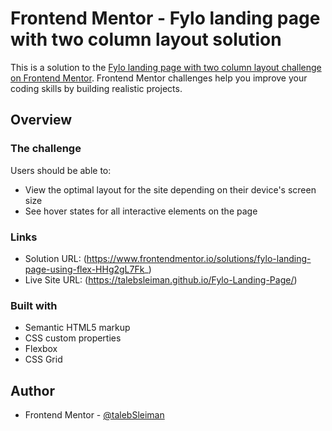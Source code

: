 # Frontend Mentor - Fylo landing page with two column layout solution

This is a solution to the [Fylo landing page with two column layout challenge on Frontend Mentor](https://www.frontendmentor.io/challenges/fylo-landing-page-with-two-column-layout-5ca5ef041e82137ec91a50f5). Frontend Mentor challenges help you improve your coding skills by building realistic projects. 


## Overview

### The challenge

Users should be able to:

- View the optimal layout for the site depending on their device's screen size
- See hover states for all interactive elements on the page

### Links

- Solution URL:  (https://www.frontendmentor.io/solutions/fylo-landing-page-using-flex-HHg2gL7Fk_)
- Live Site URL: (https://talebsleiman.github.io/Fylo-Landing-Page/)

### Built with

- Semantic HTML5 markup
- CSS custom properties
- Flexbox
- CSS Grid

## Author

- Frontend Mentor - [@talebSleiman](https://www.frontendmentor.io/profile/talebSleiman)